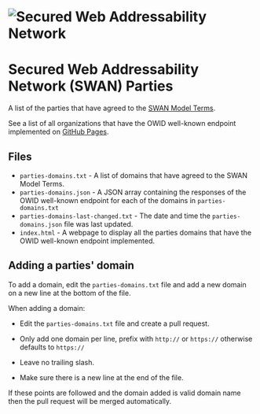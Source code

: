 # ![Secured Web Addressability Network](https://raw.githubusercontent.com/SWAN-community/swan/main/images/swan.128.pxls.100.dpi.png)

# Secured Web Addressability Network (SWAN) Parties
A list of the parties that have agreed to the [SWAN Model Terms](https://github.com/SWAN-community/swan/blob/main/model-terms.md). 

See a list of all organizations that have the OWID well-known endpoint implemented on [GitHub Pages]( https://swan-community.github.io/swan-parties).

## Files

* `parties-domains.txt` - A list of domains that have agreed to the SWAN Model 
  Terms.
* `parties-domains.json` - A JSON array containing the responses of the OWID 
  well-known endpoint for each of the domains in `parties-domains.txt`
* `parties-domains-last-changed.txt` - The date and time the `parties-domains.json`
  file was last updated.
* `index.html` - A webpage to display all the parties domains that have the OWID
  well-known endpoint implemented.

## Adding a parties' domain

To add a domain, edit the `parties-domains.txt` file and add a new domain on a new
line at the bottom of the file.

When adding a domain:

* Edit the `parties-domains.txt` file and create a pull request.

* Only add one domain per line, prefix with `http://` or `https://` otherwise defaults to `https://`

* Leave no trailing slash.

* Make sure there is a new line at the end of the file.

If these points are followed and the domain added is valid domain name then the 
pull request will be merged automatically.